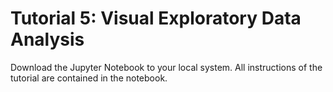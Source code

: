 # Tutorial 5: Visual Exploratory Data Analysis

Download the Jupyter Notebook to your local system. All instructions of the tutorial are contained in the notebook.
